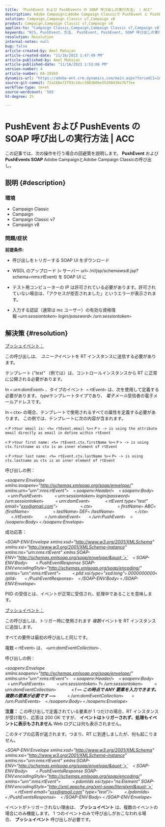 ```yaml
---
title: 「PushEvent および PushEvents の SOAP 呼び出しの実行方法」 | ACC"
description: Adobe CampaignとAdobe Campaign Classicで PushEvent と PushEvents の SOAP 呼び出しをおこなう方法を説明します。
solution: Campaign,Campaign Classic v7,Campaign v8
product: Campaign,Campaign Classic v7,Campaign v8
applies-to: "Campaign Classic,Campaign,Campaign Classic v7,Campaign v8"
keywords: "KCS, PushEvent，方法， PushEvent, PushEvent, SOAP 呼び出しの実行， ACC, Adobe Campaign, Adobe Campaign Classic"
resolution: Resolution
internal-notes: null
bug: false
article-created-by: Amol Mahajan
article-created-date: "11/16/2023 1:47:49 PM"
article-published-by: Amol Mahajan
article-published-date: "11/16/2023 1:53:06 PM"
version-number: 4
article-number: KA-19369
dynamics-url: "https://adobe-ent.crm.dynamics.com/main.aspx?forceUCI=1&pagetype=entityrecord&etn=knowledgearticle&id=cfe729b7-8684-ee11-8179-6045bd0065b6"
source-git-commit: 72a188e72f93c10cc3983606e55200439e7677ee
workflow-type: tm+mt
source-wordcount: '565'
ht-degree: 2%

---
```


# PushEvent および PushEvents の SOAP 呼び出しの実行方法 | ACC


この記事では、次の操作を行う場合の回避策を説明します。 <b>PushEvent</b> および <b>PushEvents SOAP </b>Adobe CampaignとAdobe Campaign Classicの呼び出し。

## 説明 {#description}


### <b>環境</b>

- Campaign Classic
- Campaign
- Campaign Classic v7
- Campaign v8




### <b>問題/症状 </b>

<b>前提条件:</b>

- 呼び出しをトリガーする SOAP UI をダウンロード

- WSDL のアップロード (`<` サーバー url`>` /nl/jsp/schemawsdl.jsp?schema=nms:rtEvent) を SOAP UI に

- テスト用コンピューターの IP は許可されている必要があります。許可されていない場合は、「アクセスが拒否されました」というエラーが表示されます。

- 入力する認証（通常は mc ユーザー）の有効な資格情報 *`<`urn:sessiontoken`>` login/password`<` /urn:sessiontoken`>`*




## 解決策 {#resolution}


<u>プッシュイベント：</u>

この呼び出しは、 *ユニーク*&#x200B;イベントを RT インスタンスに送信する必要があります。

テンプレート (*&quot;test&quot;* （例では）は、コントロールインスタンスから RT に正常に公開される必要があります。

In `<` *urn:domEvent*`>` 、タイプのイベント  `<` *rtEvent*`>`  は、次を使用して定義する必要があります。 *type*&#x200B;テンプレートタイプであり、 *電子メール*&#x200B;受信者の電子メールアドレスです。

In `<` ctx`>` の場合、テンプレートで使用されるすべての属性を定義する必要があります。 この例では、テンプレートに次の内容が含まれます。

`<` `P` `>Your email is: <%= rtEvent.email %><` `P` `> -> is using the attribute email directly as email in define within rtEvent`

`<` `P` `>Your first name: <%= rtEvent.ctx.firstName %><` `P` `> -> is using ctx.firstname as ctx is an inner element of rtEvent`

`<` `P` `>Your last name: <%= rtEvent.ctx.lastName %><` `P> -> is using ctx.lastname as ctx is an inner element of rtEvent`

呼び出しの例：

*`<`soapenv:Envelope xmlns:soapenv=&quot;http://schemas.xmlsoap.org/soap/envelope/&quot; xmlns:urn=&quot;urn&quot;:nms:rtEvent&quot;`>`
   `<` soapenv:Header/`>`
   `<` soapenv:Body`>`
      `<` urn:PushEvent`>`
         `<` urn:sessiontoken`>` login/password`<` /urn:sessiontoken`>`
         `<` urn:domEvent`>`
            `<` rtEvent type=&quot;test&quot; email=&quot;xxx@gmail.com&quot;`>`  
                `<` ctx`>`
                    `<` firstName`>` ABC`<` /firstName`>`
                   `<` lastName`>` DEF`<` /lastName`>`
                `<` /ctx`>`
            `<` /rtEvent`>`
         `<` /urn:domEvent`>`
      `<` /urn:PushEvent`>`
   `<` /soapenv:Body`>`
`<` /soapenv:Envelope`>`*

成功応答：

*`<`SOAP-ENV:Envelope xmlns:xsd=&quot;http://www.w3.org/2001/XMLSchema&quot; xmlns:xsi=&quot;http://www.w3.org/2001/XMLSchema-instance&quot; xmlns:ns=&quot;urn:nms:rtEvent&quot; xmlns:SOAP-ENV=&quot;http://schemas.xmlsoap.org/soap/envelope/&quot;`>`
   `<` SOAP-ENV:Body`>`
      `<` PushEventResponse SOAP-ENV:encodingStyle=&quot;http://schemas.xmlsoap.org/soap/encoding/&quot; xmlns=&quot;urn&quot;:nms:rtEvent&quot;`>`
         `<` plId xsi:type=&quot;xsd:long&quot;`>` 0000000000`<` /plId`>`
      `<` /PushEventResponse`>`
   `<` /SOAP-ENV:Body`>`
`<` /SOAP-ENV:Envelope`>`*

PIID の受信とは、イベントが正常に受信され、処理中であることを意味します。



<u>プッシュイベント：</u>

この呼び出しは、トリガー時に使用されます *複数*&#x200B;イベントを RT インスタンスに追加します。

すべての要件は最初の呼び出しと同じです。

複数 `<` rtEvent`>`  は、 *`<`urn:domEventCollection`>` .*



呼び出しの例：

*`<`soapenv:Envelope xmlns:soapenv=&quot;http://schemas.xmlsoap.org/soap/envelope/&quot; xmlns:urn=&quot;urn&quot;:nms:rtEvent&quot;`>`
   `<` soapenv:Header/`>`
   `<` soapenv:Body`>`
      `<` urn:PushEvents`>`
         `<` urn:sessiontoken`>` ?`<` /urn:sessiontoken`>`
         `<` urn:domEventCollection`>`
            <b>`<` ! — この時点で ANY 要素を入力できます。 複数の要素が必要です —`>` </b>
         `<` /urn:domEventCollection`>`
      `<` /urn:PushEvents`>`
   `<` /soapenv:Body`>`
`<` /soapenv:Envelope`>`*

<b>注意：</b> この呼び出しで定義されている要素が 1 つだけの場合、RT インスタンスが受け取り、応答は 200 OK ですが、 <b>イベントはトリガーされず、処理もイベントに表示もされません</b> Web ログには何も表示されません。

このタイプの応答が返されます。つまり、RT に到達しましたが、何も起こりません。

*`<`SOAP-ENV:Envelope xmlns:xsd=&quot;http://www.w3.org/2001/XMLSchema&quot; xmlns:xsi=&quot;http://www.w3.org/2001/XMLSchema-instance&quot; xmlns:ns=&quot;urn:nms:rtEvent&quot; xmlns:SOAP-ENV=&quot;http://schemas.xmlsoap.org/soap/envelope/&quot;`>`
   `<` SOAP-ENV:Body`>`
      `<` PushEventsResponse SOAP-ENV:encodingStyle=&quot;http://schemas.xmlsoap.org/soap/encoding/&quot; xmlns=&quot;urn&quot;:nms:rtEvent&quot;`>`
         `<` pdomIds xsi:type=&quot;ns:Element&quot; SOAP-ENV:encodingStyle=&quot;http://xml.apache.org/xml-soap/literalxml&quot;`>`
            `<` rtEvent email=&quot;xxx@gmail.com&quot; type=&quot;test&quot;/`>`
         `<` /pdomIds`>`
      `<` /PushEventsResponse`>`
   `<` /SOAP-ENV:Body`>`
`<` /SOAP-ENV:Envelope`>`*

イベントがトリガーされない理由は、 <b>プッシュイベント</b> は、複数のイベントの場合にのみ機能します。 1 つのイベントのみで呼び出しがおこなわれる場合、 <b>プッシュイベント</b> 呼び出しが必要です。
